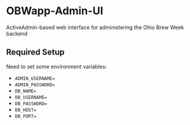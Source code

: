 # OBWapp-Admin-UI
ActiveAdmin-based web interface for administering the Ohio Brew Week backend


## Required Setup

Need to set some environment variables:

* `ADMIN_USERNAME=`
* `ADMIN_PASSWORD=`
* `DB_NAME=`
* `DB_USERNAME=`
* `DB_PASSWORD=`
* `DB_HOST=`
* `DB_PORT=`
